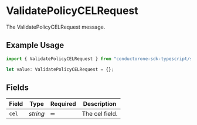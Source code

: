 # ValidatePolicyCELRequest

The ValidatePolicyCELRequest message.

## Example Usage

```typescript
import { ValidatePolicyCELRequest } from "conductorone-sdk-typescript/sdk/models/shared";

let value: ValidatePolicyCELRequest = {};
```

## Fields

| Field              | Type               | Required           | Description        |
| ------------------ | ------------------ | ------------------ | ------------------ |
| `cel`              | *string*           | :heavy_minus_sign: | The cel field.     |